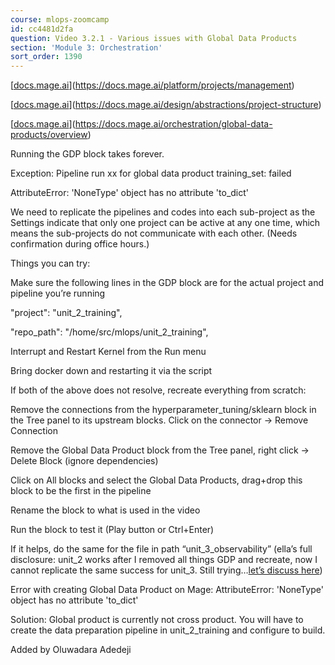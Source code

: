 ```yaml
---
course: mlops-zoomcamp
id: cc4481d2fa
question: Video 3.2.1 - Various issues with Global Data Products
section: 'Module 3: Orchestration'
sort_order: 1390
---
```


[[docs.mage.ai](https://docs.mage.ai/platform/projects/management)](https://docs.mage.ai/platform/projects/management)

[[docs.mage.ai](https://docs.mage.ai/design/abstractions/project-structure)](https://docs.mage.ai/design/abstractions/project-structure)

[[docs.mage.ai](https://docs.mage.ai/orchestration/global-data-products/overview)](https://docs.mage.ai/orchestration/global-data-products/overview)

Running the GDP block takes forever.

Exception: Pipeline run xx for global data product training_set: failed

AttributeError: 'NoneType' object has no attribute 'to_dict'

We need to replicate the pipelines and codes into each sub-project as the Settings indicate that only one project can be active at any one time, which means the sub-projects do not communicate with each other. (Needs confirmation during office hours.)

Things you can try:

Make sure the following lines in the GDP block are for the actual project and pipeline you’re running

"project": "unit_2_training",

"repo_path": "/home/src/mlops/unit_2_training",

Interrupt and Restart Kernel from the Run menu

Bring docker down and restarting it via the script

If both of the above does not resolve, recreate everything from scratch:

Remove the connections from the hyperparameter_tuning/sklearn block in the Tree panel to its upstream blocks. Click on the connector → Remove Connection

Remove the Global Data Product block from the Tree panel, right click → Delete Block (ignore dependencies)

Click on All blocks and select the Global Data Products, drag+drop this block to be the first in the pipeline

Rename the block to what is used in the video

Run the block to test it (Play button or Ctrl+Enter)

If it helps, do the same for the file in path “unit_3_observability” (ella’s full disclosure: unit_2 works after I removed all things GDP and recreate, now I cannot replicate the same success for unit_3. Still trying…[let’s discuss here](https://datatalks-club.slack.com/archives/C02R98X7DS9/p1717396679251329))

Error with creating Global Data Product on Mage: AttributeError: 'NoneType' object has no attribute 'to_dict'

Solution: Global product is currently not cross product. You will have to create the data preparation pipeline in unit_2_training and configure to build.

Added by Oluwadara Adedeji

